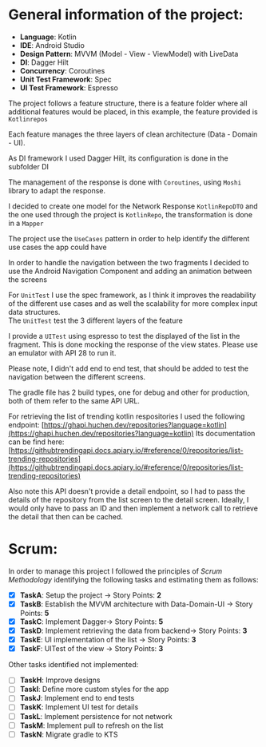 # General information of the project:  
  
- **Language**: Kotlin  
- **IDE**: Android Studio  
- **Design Pattern**: MVVM (Model - View - ViewModel) with LiveData  
- **DI**: Dagger Hilt  
- **Concurrency**:  Coroutines  
- **Unit Test Framework**: Spec  
- **UI Test Framework**: Espresso  
  
The project follows a feature structure, there is a feature folder where all additional features would be placed, in this example, the feature provided is `Kotlinrepos`  
  
Each feature manages the three layers of clean architecture (Data - Domain - UI).  
  
As DI framework I used Dagger Hilt, its configuration is done in the subfolder DI  
  
The management of the response is done with `Coroutines`, using `Moshi` library to adapt the response.  
  
I decided to create one model for the Network Response `KotlinRepoDTO` and the one used through the project is `KotlinRepo`, the transformation is done in a  `Mapper`  
  
The project use the `UseCases` pattern in order to help identify the different use cases the app could have  
  
In order to handle the navigation between the two fragments I decided to use the Android Navigation Component and adding an animation between the screens
  
For `UnitTest` I use the spec framework, as I think it improves the readability of the different use cases and as well the scalability for more complex input data structures.  
The  `UnitTest` test the 3 different layers of the feature  
  
I provide a `UITest` using espresso to test the displayed of the list in the fragment. This is done mocking the response of the view states. Please use an emulator with API 28 to run it.  

Please note, I didn't add end to end test, that should be added to test the navigation between the different screens.
  
The gradle file has 2 build types, one for debug and other for production, both of them refer to the same API URL.

For retrieving the list of trending kotlin respositories I used the following endpoint:   [https://ghapi.huchen.dev/repositories?language=kotlin](https://ghapi.huchen.dev/repositories?language=kotlin)
Its documentation can be find here: [https://githubtrendingapi.docs.apiary.io/#reference/0/repositories/list-trending-repositories](https://githubtrendingapi.docs.apiary.io/#reference/0/repositories/list-trending-repositories)

Also note this API doesn't provide a detail endpoint, so I had to pass the details of the repository from the list screen to the detail screen. Ideally, I would only have to pass an ID and then implement a network call to retrieve the detail that then can be cached. 
  
# Scrum:  
In order to manage this project I followed the principles of _Scrum Methodology_ identifying the following tasks and estimating them as follows:  
  
- [x] **TaskA**: Setup the project -> Story Points: **2**  
- [x] **TaskB**: Establish the MVVM architecture with Data-Domain-UI -> Story Points: **5**  
- [x]  **TaskC**: Implement Dagger-> Story Points: **5**  
- [x] **TaskD**: Implement retrieving the data from backend-> Story Points: **3**  
- [x] **TaskE**: UI implementation of the list -> Story Points: **3**  
- [x] **TaskF**: UITest of the view -> Story Points: **3**  
  
Other tasks identified not implemented:  
  
- [ ] **TaskH**: Improve designs  
- [ ] **TaskI**: Define more custom styles for the app  
- [ ] **TaskJ**: Implement end to end tests
- [ ] **TaskK**: Implement UI test for details
- [ ] **TaskL**: Implement persistence for not network 
- [ ] **TaskM**: Implement pull to refresh  on the list
- [ ] **TaskN**: Migrate gradle to KTS  
